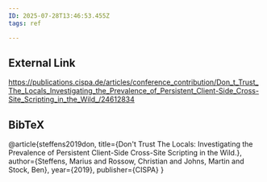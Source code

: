```yaml
---
ID: 2025-07-28T13:46:53.455Z
tags: ref

---
```

## External Link

https://publications.cispa.de/articles/conference_contribution/Don_t_Trust_The_Locals_Investigating_the_Prevalence_of_Persistent_Client-Side_Cross-Site_Scripting_in_the_Wild_/24612834

## BibTeX

@article{steffens2019don,   title={Don't Trust The Locals: Investigating the Prevalence of Persistent Client-Side Cross-Site Scripting in the Wild.},   author={Steffens, Marius and Rossow, Christian and Johns, Martin and Stock, Ben},   year={2019},   publisher={CISPA} }
